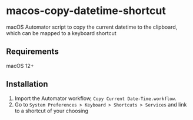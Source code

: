 # macos-copy-datetime-shortcut

macOS Automator script to copy the current datetime to the clipboard, which can be mapped to a keyboard shortcut

## Requirements

macOS 12+

## Installation

1. Import the Automator workflow, `Copy Current Date-Time.workflow`.
2. Go to `System Preferences > Keyboard > Shortcuts > Services` and link to a shortcut of your choosing
